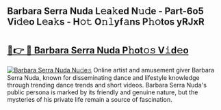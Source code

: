## Barbara Serra Nuda L𝚎a𝚔ed N𝚞𝚍e - Part-6o5 Vi𝚍𝚎o L𝚎a𝚔s - H𝚘𝚝 O𝚗𝚕yf𝚊ns P𝚑𝚘tos yRJxR

# <h2><a href="http://kfczlp.oniu.top/?m=Barbara+Serra+Nuda">🔗👉 🔴 Barbara Serra Nuda P𝚑ot𝚘𝚜 V𝚒d𝚎o</a></h2>

[![Barbara Serra Nuda Nu𝚍e𝚜](https://i.imgur.com/0qMVB7G.gif)](http://kfczlp.oniu.top/?m=Barbara+Serra+Nuda)
Online artist and amusement giver Barbara Serra Nuda, known for disseminating dance and lifestyle knowledge through trending dance trends and short videos. Barbara Serra Nuda's public persona is marked by its friendly and genuine nature, but the mysteries of his private life remain a source of fascination.  
